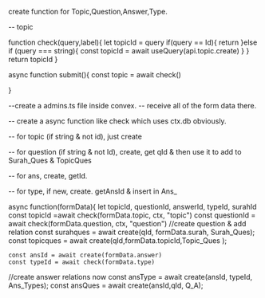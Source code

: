 create function for Topic,Question,Answer,Type. 

-- topic

function check(query,label){
    let topicId = query
    if(query == Id){
        return
    }else if (query === string){
        const topicId = await useQuery(api.topic.create)
      } 
    }
    return topicId
}

async function submit(){
    const topic = await check()

}

--create a admins.ts file inside convex. 
-- receive all of the form data there. 

-- create a async function like check which uses ctx.db obviously.

-- for topic (if string & not id), just create

-- for question (if string & not Id), create, get qId & then use it to add to Surah_Ques & TopicQues

-- for ans, create, getId. 

-- for type, if new, create. getAnsId & insert in Ans_



async function(formData){
    let topicId, questionId, answerId, typeId, surahId
    const topicId =await check(formData.topic, ctx, "topic")
    const questionId = await check(formData.question, ctx, "question")
//create question & add relation
    const surahques = await create(qId, formData.surah, Surah_Ques);
    const topicques = await create(qId,formData.topicId,Topic_Ques );

    const ansId = await create(formData.answer)
    const typeId = await check(formData.type)
//create answer relations now
    const ansType = await create(ansId, typeId, Ans_Types);
    const ansQues = await create(ansId,qId, Q_A);
    


    


